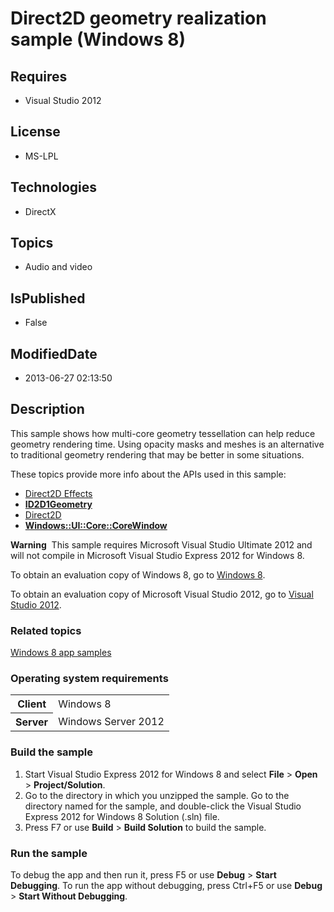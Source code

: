 # Direct2D geometry realization sample (Windows 8)
## Requires
* Visual Studio 2012
## License
* MS-LPL
## Technologies
* DirectX
## Topics
* Audio and video
## IsPublished
* False
## ModifiedDate
* 2013-06-27 02:13:50
## Description

<div id="mainSection">
<p>This sample shows how multi-core geometry tessellation can help reduce geometry rendering time. Using opacity masks and meshes is an alternative to traditional geometry rendering that may be better in some situations.
</p>
<p>These topics provide more info about the APIs used in this sample:</p>
<ul>
<li><a href="http://msdn.microsoft.com/library/windows/apps/hh706327">Direct2D Effects</a>
</li><li><a href="direct2d.ID2D1Geometry"><b>ID2D1Geometry</b></a> </li><li><a href="http://msdn.microsoft.com/library/windows/apps/dd370990">Direct2D</a>
</li><li><a href="http://msdn.microsoft.com/library/windows/apps/br208225"><b>Windows::UI::Core::CoreWindow</b></a>
</li></ul>
<p></p>
<p class="note"><b>Warning</b>&nbsp;&nbsp;This sample requires Microsoft Visual Studio Ultimate&nbsp;2012 and will not compile in Microsoft Visual Studio Express&nbsp;2012 for Windows&nbsp;8.</p>
<p>To obtain an evaluation copy of Windows&nbsp;8, go to <a href="http://go.microsoft.com/fwlink/p/?linkid=241655">
Windows&nbsp;8</a>.</p>
<p>To obtain an evaluation copy of Microsoft Visual Studio&nbsp;2012, go to <a href="http://go.microsoft.com/fwlink/p/?linkid=241656">
Visual Studio&nbsp;2012</a>.</p>
<h3><a id="related_topics"></a>Related topics</h3>
<dl><dt><a href="http://go.microsoft.com/fwlink/p/?LinkID=227694">Windows 8 app samples</a>
</dt></dl>
<h3>Operating system requirements</h3>
<table>
<tbody>
<tr>
<th>Client</th>
<td><dt>Windows&nbsp;8 </dt></td>
</tr>
<tr>
<th>Server</th>
<td><dt>Windows Server&nbsp;2012 </dt></td>
</tr>
</tbody>
</table>
<h3>Build the sample</h3>
<ol>
<li>Start Visual Studio Express&nbsp;2012 for Windows&nbsp;8 and select <b>File</b> &gt; <b>
Open</b> &gt; <b>Project/Solution</b>. </li><li>Go to the directory in which you unzipped the sample. Go to the directory named for the sample, and double-click the Visual Studio Express&nbsp;2012 for Windows&nbsp;8 Solution (.sln) file.
</li><li>Press F7 or use <b>Build</b> &gt; <b>Build Solution</b> to build the sample. </li></ol>
<h3>Run the sample</h3>
<p>To debug the app and then run it, press F5 or use <b>Debug</b> &gt; <b>Start Debugging</b>. To run the app without debugging, press Ctrl&#43;F5 or use
<b>Debug</b> &gt; <b>Start Without Debugging</b>. </p>
</div>
